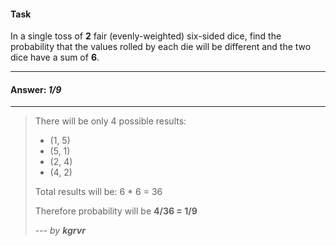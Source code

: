 #### Task

In a single toss of **2** fair (evenly-weighted) six-sided dice, find the probability that the values rolled by each die will be different and the two dice have a sum of **6**.

___

#### Answer: _1/9_

---

> There will be only 4 possible results:
>
> * (1, 5)
> * (5, 1)
> * (2, 4)
> * (4, 2)
>
> Total results will be: 6 * 6 = 36
>
> Therefore probability will be **4/36 = 1/9**
>
> --- _by **kgrvr**_
